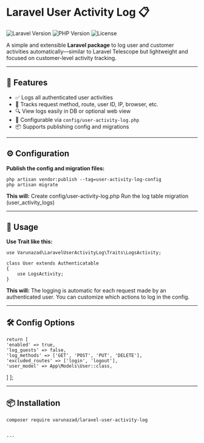 # Laravel User Activity Log 📋

![Laravel Version](https://img.shields.io/badge/laravel-8%2B%20%7C%209%2B%20%7C%2010%2B-blue.svg)
![PHP Version](https://img.shields.io/badge/php-7.4%2B%20%7C%208.x-blue.svg)
![License](https://img.shields.io/github/license/varunazad/laravel-user-activity-log)

A simple and extensible **Laravel package** to log user and customer activities automatically—similar to Laravel Telescope but lightweight and focused on customer-level activity tracking.

---

## 🚀 Features

- ✅ Logs all authenticated user activities
- 🧠 Tracks request method, route, user ID, IP, browser, etc.
- 🔍 View logs easily in DB or optional web view
- 🔧 Configurable via `config/user-activity-log.php`
- 📦 Supports publishing config and migrations

---

##  ⚙️ Configuration
  **Publish the config and migration files:**
  
    php artisan vendor:publish --tag=user-activity-log-config
    php artisan migrate
  
   **This will:**
    Create config/user-activity-log.php
    Run the log table migration (user_activity_logs)

  
---    

##  🧩 Usage
  **Use Trait like this:**
  
    use Varunazad\LaravelUserActivityLog\Traits\LogsActivity;

    class User extends Authenticatable
    {
        use LogsActivity;
    }
  
   **This will:**
    The logging is automatic for each request made by an authenticated user. You can customize which actions to log in the config.

  
---   

## 🛠️ Config Options
    
    return [
    'enabled' => true,
    'log_guests' => false,
    'log_methods' => ['GET', 'POST', 'PUT', 'DELETE'],
    'excluded_routes' => ['login', 'logout'],
    'user_model' => App\Models\User::class,
]  ];
  
--- 


## 📦 Installation

```bash
composer require varunazad/laravel-user-activity-log


---




